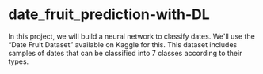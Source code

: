 # date_fruit_prediction-with-DL
In this project, we will build a neural network to classify dates. We'll use the “Date Fruit Dataset” available on Kaggle for this. This dataset includes samples of dates that can be classified into 7 classes according to their types.
